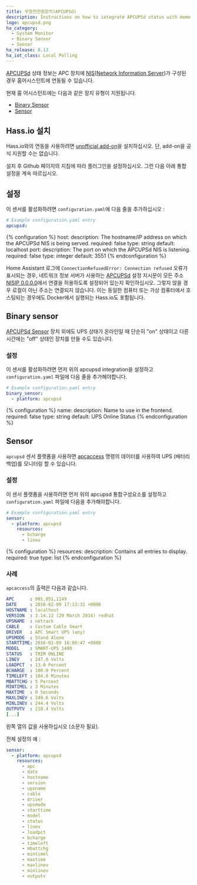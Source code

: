 ```yaml
---
title: 무정전전원장치(APCUPSd)
description: Instructions on how to integrate APCUPSd status with Home Assistant.
logo: apcupsd.png
ha_category:
  - System Monitor
  - Binary Sensor
  - Sensor
ha_release: 0.13
ha_iot_class: Local Polling
---
```


[APCUPSd](http://www.apcupsd.org/) 상태 정보는 APC 장치에 [NIS(Network Information Server)](http://www.apcupsd.org/manual/manual.html#nis-server-client-configuration-using-the-net-driver)가 구성된 경우 홈어시스턴트에 연동될 수 있습니다. 

현재 홈 어시스턴트에는 다음과 같은 장치 유형이 지원됩니다. 

- [Binary Sensor](#binary-sensor)
- [Sensor](#sensor)

## Hass.io 설치

Hass.io와의 연동을 사용하려면 [unofficial add-on](https://github.com/korylprince/hassio-apcupsd/)을 설치하십시오. 단, add-on을 공식 지원할 수는 없습니다.

설치 후 Github 페이지의 지침에 따라 플러그인을 설정하십시오. 그런 다음 아래 통합 설정을 계속 따르십시오.

## 설정

이 센서를 활성화하려면 `configuration.yaml`에 다음 줄을 추가하십시오 :

```yaml
# Example configuration.yaml entry
apcupsd:
```

{% configuration %}
host:
  description: The hostname/IP address on which the APCUPSd NIS is being served.
  required: false
  type: string
  default: localhost
port:
  description: The port on which the APCUPSd NIS is listening.
  required: false
  type: integer
  default: 3551
{% endconfiguration %}

<div class='note'>

Home Assistant 로그에 `ConnectionRefusedError: Connection refused` 오류가 표시되는 경우, 네트워크 정보 서버가 사용하는 [APCUPSd](http://www.apcupsd.org/) 설정 지시문이 모든 주소 [NISIP 0.0.0.0](http://www.apcupsd.org/manual/manual.html#configuration-directives-used-by-the-network-information-server)에서 연결을 허용하도록 설정되어 있는지 확인하십시오. 그렇지 않을 경우 로컬이 아닌 주소는 연결되지 않습니다. 이는 동일한 컴퓨터 또는 가상 컴퓨터에서 호스팅되는 경우에도 Docker에서 실행되는 Hass.io도 포함됩니다.

 </div>

## Binary sensor

[APCUPSd Sensor](#sensor) 장치 외에도 UPS 상태가 온라인일 때 단순히 "on" 상태이고 다른 시간에는 "off" 상태인 장치를 만들 수도 있습니다.

### 설정

이 센서를 활성화하려면 먼저 위의 apcupsd integration을 설정하고 `configuration.yaml` 파일에 다음 줄을 추가해야합니다.

```yaml
# Example configuration.yaml entry
binary_sensor:
  - platform: apcupsd
```

{% configuration %}
name:
  description: Name to use in the frontend.
  required: false
  type: string
  default: UPS Online Status
{% endconfiguration %}

## Sensor

 `apcupsd` 센서 플랫폼을 사용하면 [apcaccess](https://linux.die.net/man/8/apcaccess) 명령의 데이터를 사용하여 UPS (배터리 백업)를 모니터링 할 수 있습니다.

### 설정

이 센서 플랫폼을 사용하려면 먼저 위의 apcupsd 통합구성요소를 설정하고 `configuration.yaml` 파일에 다음을 추가해야합니다.

```yaml
# Example configuration.yaml entry
sensor:
  - platform: apcupsd
    resources:
      - bcharge
      - linev
```

{% configuration %}
resources:
  description: Contains all entries to display.
  required: true
  type: list
{% endconfiguration %}

### 사례 

`apcaccess`의 출력은 다음과 같습니다.

```yaml
APC      : 001,051,1149
DATE     : 2016-02-09 17:13:31 +0000
HOSTNAME : localhost
VERSION  : 3.14.12 (29 March 2014) redhat
UPSNAME  : netrack
CABLE    : Custom Cable Smart
DRIVER   : APC Smart UPS (any)
UPSMODE  : Stand Alone
STARTTIME: 2016-02-09 16:06:47 +0000
MODEL    : SMART-UPS 1400
STATUS   : TRIM ONLINE
LINEV    : 247.0 Volts
LOADPCT  : 13.0 Percent
BCHARGE  : 100.0 Percent
TIMELEFT : 104.0 Minutes
MBATTCHG : 5 Percent
MINTIMEL : 3 Minutes
MAXTIME  : 0 Seconds
MAXLINEV : 249.6 Volts
MINLINEV : 244.4 Volts
OUTPUTV  : 218.4 Volts
[...]
```

왼쪽 열의 값을 사용하십시오 (소문자 필요).

전체 설정의 예 :

```yaml
sensor:
  - platform: apcupsd
    resources:
      - apc
      - date
      - hostname
      - version
      - upsname
      - cable
      - driver
      - upsmode
      - starttime
      - model
      - status
      - linev
      - loadpct
      - bcharge
      - timeleft
      - mbattchg
      - mintimel
      - maxtime
      - maxlinev
      - minlinev
      - outputv
```
